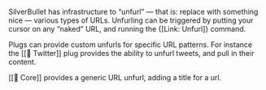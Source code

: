 SilverBullet has infrastructure to “unfurl” — that is: replace with something nice — various types of URLs. Unfurling can be triggered by putting your cursor on any “naked” URL, and running the {[Link: Unfurl]} command.

Plugs can provide custom unfurls for specific URL patterns. For instance the [[🔌 Twitter]] plug provides the ability to unfurl tweets, and pull in their content.

[[🔌 Core]] provides a generic URL unfurl, adding a title for a url.